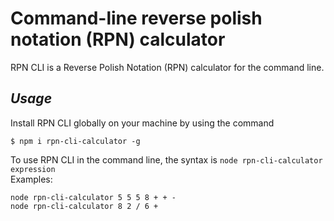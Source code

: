 # **Command-line reverse polish notation (RPN) calculator** #
RPN CLI is a Reverse Polish Notation (RPN) calculator for the command line.
## *Usage* ##
Install RPN CLI globally on your machine by using the command
```
$ npm i rpn-cli-calculator -g
```
To use RPN CLI in the command line, the syntax is `node rpn-cli-calculator expression`
<br>Examples:
```
node rpn-cli-calculator 5 5 5 8 + + -
node rpn-cli-calculator 8 2 / 6 +
```
